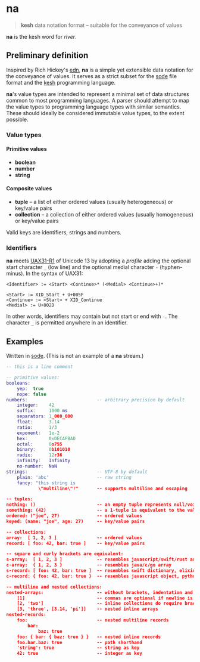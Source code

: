 # na

> **kesh** data notation format – suitable for the conveyance of values

**na** is the kesh word for _river_.

## Preliminary definition

Inspired by Rich Hickey's [edn](https://github.com/edn-format/edn/), **na** is a simple yet extensible data notation for the conveyance of values. It serves as a strict subset for the [sode](https://github.com/kesh-lang/sode) file format and the [kesh](https://github.com/kesh-lang/kesh) programming language.

**na**'s value types are intended to represent a minimal set of data structures common to most programming languages. A parser should attempt to map the value types to programming language types with similar semantics. These should ideally be considered immutable value types, to the extent possible.

### Value types

#### Primitive values

- **boolean**
- **number**
- **string**

#### Composite values

- **tuple** – a list of either ordered values (usually heterogeneous) or key/value pairs
- **collection** – a collection of either ordered values (usually homogeneous) or key/value pairs

Valid keys are identifiers, strings and numbers.

### Identifiers

**na** meets [UAX31-R1](https://unicode.org/reports/tr31/#R1) of Unicode 13 by adopting a _profile_ adding the optional start character `_` (low line) and the optional medial character `-` (hyphen-minus). In the syntax of UAX31:

    <Identifier> := <Start> <Continue>* (<Medial> <Continue>+)*

    <Start> := XID_Start + U+005F
    <Continue> := <Start> + XID_Continue
    <Medial> := U+002D

In other words, identifiers may contain but not start or end with `-`. The character `_` is permitted anywhere in an identifier.

## Examples

Written in [sode](https://github.com/kesh-lang/sode). (This is not an example of a **na** stream.)

```lua
-- this is a line comment

-- primitive values:
booleans:
    yep:  true
    nope: false
numbers:                          -- arbitrary precision by default
    integer:    42
    suffix:     1000 ms
    separators: 1_000_000
    float:      3.14
    ratio:      1/3
    exponent:   1e-2
    hex:        0xDECAFBAD
    octal:      0o755
    binary:     0b101010
    radix:      12r36
    infinity:   Infinity
    no-number:  NaN
strings:                          -- UTF-8 by default
    plain: 'abc'                  -- raw string
    fancy: "this string is
            \"multiline\"!"       -- supports multiline and escaping

-- tuples:
nothing: ()                       -- an empty tuple represents null/void/undefined
something: (42)                   -- a 1-tuple is equivalent to the value it contains
ordered: ("joe", 27)              -- ordered values
keyed: (name: "joe", age: 27)     -- key/value pairs

-- collections:
array:  [ 1, 2, 3 ]               -- ordered values
record: [ foo: 42, bar: true ]    -- key/value pairs

-- square and curly brackets are equivalent:
s-array:  [ 1, 2, 3 ]             -- resembles javascript/swift/rust array, python list
c-array:  { 1, 2, 3 }             -- resembles java/c/go array
s-record: [ foo: 42, bar: true ]  -- resembles swift dictionary, elixir keyword list
c-record: { foo: 42, bar: true }  -- resembles javascript object, python dict, go map

-- multiline and nested collections:
nested-arrays:                    -- without brackets, indentation and newline are significant
    [1]                           -- commas are optional if newline is used to separate items
    [2, 'two']                    -- inline collections do require brackets and commas
    [3, 'three', [3.14, 'pi']]    -- nested inline arrays
nested-records:                   
    foo:                          -- nested multiline records
        bar:
            baz: true
    foo: { bar: { baz: true } }   -- nested inline records
    foo.bar.baz: true             -- path shorthand
    'string': true                -- string as key
    42: true                      -- integer as key
```
